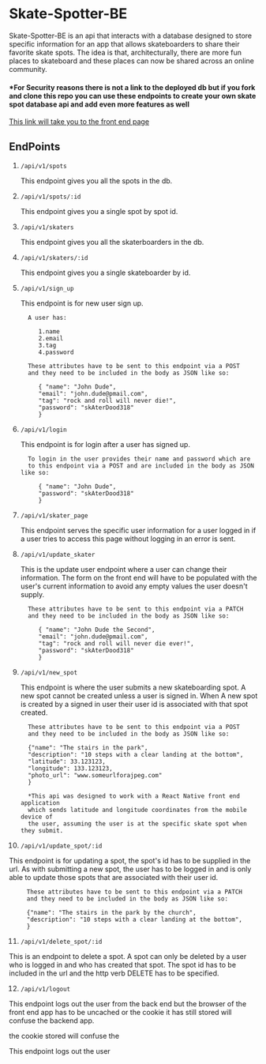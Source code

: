 # Skate-Spotter-BE

Skate-Spotter-BE is an api that interacts with a database designed to store specific information for an app that allows skateboarders to share their favorite skate spots. The idea is that, architecturally, there are more fun places to skateboard and these places can now be shared across an online community.

#### *For Security reasons there is not a link to the deployed db but if you fork and clone this repo you can use these endpoints to create your own skate spot database api and add even more features as well

[This link will take you to the front end page](https://github.com/brandonfiebiger/skateSpotter)

## EndPoints

1. `/api/v1/spots`

   This endpoint gives you all the spots in the db.
2. `/api/v1/spots/:id`

   This endpoint gives you a single spot by spot id.
3. `/api/v1/skaters`

   This endpoint gives you all the skaterboarders in the db.
4. `/api/v1/skaters/:id`

   This endpoint gives you a single skateboarder by id.
5. `/api/v1/sign_up`

   This endpoint is for new user sign up.
      
         A user has:
         
            1.name
            2.email
            3.tag
            4.password
            
         These attributes have to be sent to this endpoint via a POST 
         and they need to be included in the body as JSON like so:
         
            { "name": "John Dude",
            "email": "john.dude@pmail.com",
            "tag": "rock and roll will never die!",
            "password": "skAterDood318"
            }
6. `/api/v1/login`

   This endpoint is for login after a user has signed up.
   
         To login in the user provides their name and password which are
         to this endpoint via a POST and are included in the body as JSON like so:
         
            { "name": "John Dude",
            "password": "skAterDood318"
            }
7. `/api/v1/skater_page`

   This endpoint serves the specific user information for a user logged in
   if a user tries to access this page without logging in an error is sent.
   
8. `/api/v1/update_skater`
  
   This is the update user endpoint where a user can change their information.
   The form on the front end will have to be populated with the user's current
   information to avoid any empty values the user doesn't supply.
   
         These attributes have to be sent to this endpoint via a PATCH 
         and they need to be included in the body as JSON like so:
         
            { "name": "John Dude the Second",
            "email": "john.dude@pmail.com",
            "tag": "rock and roll will never die ever!",
            "password": "skAterDood318"
            }
            
9. `/api/v1/new_spot`

   This endpoint is where the user submits a new skateboarding spot. A new spot cannot be
   created unless a user is signed in. When A new spot is created by a signed in user their
   user id is associated with that spot created.
   
         These attributes have to be sent to this endpoint via a POST 
         and they need to be included in the body as JSON like so:
         
         {"name": "The stairs in the park",
         "description": "10 steps with a clear landing at the bottom",
         "latitude": 33.123123,
         "longitude": 133.123123,
         "photo_url": "www.someurlforajpeg.com"
         }
         
         *This api was designed to work with a React Native front end application
         which sends latitude and longitude coordinates from the mobile device of 
         the user, assuming the user is at the specific skate spot when they submit.
         
10. `/api/v1/update_spot/:id`

   This endpoint is for updating a spot, the spot's id has to be supplied in the url. 
   As with submitting a new spot, the user has to be logged in and is only able to 
   update those spots that are associated with their user id.
   
         These attributes have to be sent to this endpoint via a PATCH 
         and they need to be included in the body as JSON like so:
         
         {"name": "The stairs in the park by the church",
         "description": "10 steps with a clear landing at the bottom",
         }
         
11. `/api/v1/delete_spot/:id`

   This is an endpoint to delete a spot. A spot can only be deleted by a user
   who is logged in and who has created that spot. The spot id has to be included
   in the url and the http verb DELETE has to be specified.
   
12. `/api/v1/logout`

   This endpoint logs out the user from the back end but the browser of the front end app
   has to be uncached or the cookie it has still stored will confuse the backend app.
   
   the cookie stored will confuse the 

   This endpoint logs out the user 
